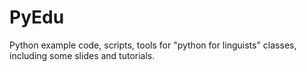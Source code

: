 PyEdu
=====

Python example code, scripts, tools for "python for linguists" classes, including some slides and tutorials.